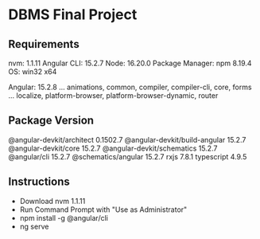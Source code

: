 # DBMS Final Project

## Requirements
nvm: 1.1.11
Angular CLI: 15.2.7
Node: 16.20.0
Package Manager: npm 8.19.4
OS: win32 x64

Angular: 15.2.8
... animations, common, compiler, compiler-cli, core, forms
... localize, platform-browser, platform-browser-dynamic, router

Package                         Version
---------------------------------------------------------
@angular-devkit/architect       0.1502.7
@angular-devkit/build-angular   15.2.7
@angular-devkit/core            15.2.7
@angular-devkit/schematics      15.2.7
@angular/cli                    15.2.7
@schematics/angular             15.2.7
rxjs                            7.8.1
typescript                      4.9.5

## Instructions

- Download nvm 1.1.11
- Run Command Prompt with "Use as Administrator"
- npm install -g @angular/cli
- ng serve
